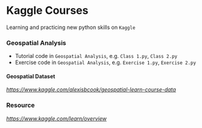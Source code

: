 # Kaggle Courses
  Learning and practicing new python skills on `Kaggle`

### Geospatial Analysis
  
  - Tutorial code in `Geospatial Analysis`, e.g. `Class 1.py`, `Class 2.py`
  - Exercise code in `Geospatial Analysis`, e.g. `Exercise 1.py`, `Exercise 2.py`
  
#### Geospatial Dataset
  
  _https://www.kaggle.com/alexisbcook/geospatial-learn-course-data_

### Resource
_https://www.kaggle.com/learn/overview_
